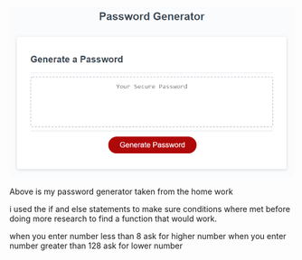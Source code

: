 ![The Password Generator application displays a red button to "Generate Password".](./Assets/img/pswjava.png)


Above is my password generator taken from the home work

i used the if and else statements to make sure conditions
where met before doing more research to find a function that would work.

when you enter number less than 8 ask for higher number
when you enter number greater than 128 ask for lower number
